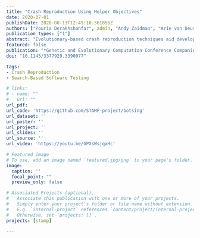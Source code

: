 ```yaml
---
title: "Crash Reproduction Using Helper Objectives"
date: 2020-07-01
publishDate: 2020-08-13T12:49:10.361856Z
authors: ["Pouria Derakhshanfar", admin, "Andy Zaidman", "Arie van Deursen", "Annibale Panichella"]
publication_types: ["1"]
abstract: "Evolutionary-based crash reproduction techniques aid developers in their debugging practices by generating a test case that reproduces a crash given its stack trace. In these techniques, the search process is typically guided by a single search objective called Crash Distance. Previous studies have shown that current approaches could only reproduce a limited number of crashes due to a lack of diversity in the population during the search. In this study, we address this issue by applying Multi-Objectivization using Helper-Objectives (MO-HO) on crash reproduction. In particular, we add two helper-objectives to the Crash Distance to improve the diversity of the generated test cases and consequently enhance the guidance of the search process. We assessed MO-HO against the single-objective crash reproduction. Our results show that MO-HO can reproduce two additional crashes that were not previously reproducible by the single-objective approach."
featured: false
publication: "*Genetic and Evolutionary Computation Conference Companion (GECCO '20 Companion)*"
doi: "10.1145/3377929.3390077"

tags:
- Crash Reproduction
- Search-Based Software Testing

# links:
# - name: ""
#   url: ""
url_pdf: 
url_code: 'https://github.com/STAMP-project/botsing'
url_dataset: ''
url_poster: ''
url_project: ''
url_slides: ''
url_source: ''
url_video: 'https://youtu.be/GPXsWsjqaHc'

# Featured image
# To use, add an image named `featured.jpg/png` to your page's folder.
image:
  caption: ''
  focal_point: ""
  preview_only: false

# Associated Projects (optional).
#   Associate this publication with one or more of your projects.
#   Simply enter your project's folder or file name without extension.
#   E.g. `internal-project` references `content/project/internal-project/index.md`.
#   Otherwise, set `projects: []`.
projects: [stamp]

---
```

